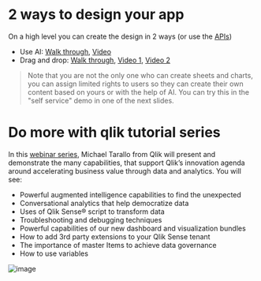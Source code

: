 # 2 ways to design your app
On a high level you can create the design in 2 ways (or use the [APIs](https://integration.qlik.com/?selection=7HHejiJX4CgsGEAJ8)) 
- Use AI: [Walk through](https://webapps.qlik.com/insight-advisor/index.html), [Video](https://youtu.be/dCLEf_Z0e08?t=16)
- Drag and drop: [Walk through](https://webapps.qlik.com/simplified-authoring-experience/index.html), [Video 1](https://youtu.be/MEnfRAjbaDk), [Video 2](https://learning.qlik.com/pluginfile.php/98829/mod_resource/content/9/Create_Visualizations/Create_Visualizations.html)

> Note that you are not the only one who can create sheets and charts, you can assign limited rights to users so they can create their own content based on yours or with the help of AI. You can try this in the "self service" demo in one of the next slides. 

# Do more with qlik tutorial series
In this [webinar series](https://pages.qlik.com/21Q3_QDEV_DA_GBL_DoMorewithQlikTargetpage_Registration-LP.html), Michael Tarallo from Qlik will present and demonstrate the many capabilities, that support Qlik’s innovation agenda around accelerating business value through data and analytics. You will see:  
- Powerful augmented intelligence capabilities to find the unexpected 
- Conversational analytics that help democratize data 
- Uses of Qlik Sense® script to transform data 
- Troubleshooting and debugging techniques 
- Powerful capabilities of our new dashboard and visualization bundles 
- How to add 3rd party extensions to your Qlik Sense tenant 
- The importance of master Items to achieve data governance 
- How to use variables 

![image](https://user-images.githubusercontent.com/12411165/236797273-cbf2938a-f389-427d-a5a4-89f1591bc939.png)

